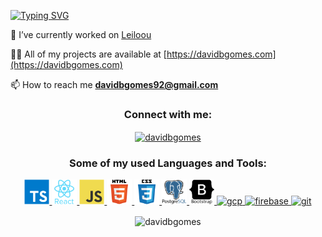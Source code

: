[![Typing SVG](https://readme-typing-svg.demolab.com?font=Major+Mono+Display&size=25&duration=2000&pause=3000&color=60F7A7&center=true&multiline=true&width=1200&height=150&lines=Hi!%F0%9F%91%8B+my+name+is+David+Gomes;A+fullstack+developer+from+Portugal%2C;Working+from+anywhere+%F0%9F%8C%8E)](https://git.io/typing-svg)

🔭 I’ve currently worked on [Leiloou](https://leiloou.pt)

👨‍💻 All of my projects are available at [https://davidbgomes.com](https://davidbgomes.com)

📫 How to reach me <a href="mailto:davidbgomes92@gmail.com">**davidbgomes92@gmail.com**</a>

<h3 align="center">Connect with me:</h3>
<p align="center">
<a href="https://linkedin.com/in/davidbgomes" target="blank"><img align="center" src="https://raw.githubusercontent.com/rahuldkjain/github-profile-readme-generator/master/src/images/icons/Social/linked-in-alt.svg" alt="davidbgomes" height="30" width="40" /></a>
</p>

<h3 align="center">Some of my used Languages and Tools:</h3>
<p align="center">
   <a href="https://www.typescriptlang.org/" target="_blank" rel="noreferrer">
    <img src="https://raw.githubusercontent.com/devicons/devicon/master/icons/typescript/typescript-original.svg" alt="typescript" width="40" height="40"/> 
  </a>
   <a href="https://reactjs.org/" target="_blank" rel="noreferrer">
    <img src="https://raw.githubusercontent.com/devicons/devicon/master/icons/react/react-original-wordmark.svg" alt="react" width="40" height="40"/>
  </a>
  <a href="https://developer.mozilla.org/en-US/docs/Web/JavaScript" target="_blank" rel="noreferrer">
    <img src="https://raw.githubusercontent.com/devicons/devicon/master/icons/javascript/javascript-original.svg" alt="javascript" width="40" height="40"/> 
  </a>
  <a href="https://www.w3.org/html/" target="_blank" rel="noreferrer">
    <img src="https://raw.githubusercontent.com/devicons/devicon/master/icons/html5/html5-original-wordmark.svg" alt="html5" width="40" height="40"/>
  </a>
  <a href="https://www.w3schools.com/css/" target="_blank" rel="noreferrer">
    <img src="https://raw.githubusercontent.com/devicons/devicon/master/icons/css3/css3-original-wordmark.svg" alt="css3" width="40" height="40"/>
  </a>
  <a href="https://www.postgresql.org" target="_blank" rel="noreferrer">
    <img src="https://raw.githubusercontent.com/devicons/devicon/master/icons/postgresql/postgresql-original-wordmark.svg" alt="postgresql" width="40" height="40"/>
  <a href="https://getbootstrap.com" target="_blank" rel="noreferrer">
    <img src="https://raw.githubusercontent.com/devicons/devicon/master/icons/bootstrap/bootstrap-plain-wordmark.svg" alt="bootstrap" width="40" height="40"/>
  </a>
  <a href="https://cloud.google.com" target="_blank" rel="noreferrer">
    <img src="https://www.vectorlogo.zone/logos/google_cloud/google_cloud-icon.svg" alt="gcp" width="40" height="40"/>
  </a>
  <a href="https://firebase.google.com/" target="_blank" rel="noreferrer">
    <img src="https://www.vectorlogo.zone/logos/firebase/firebase-icon.svg" alt="firebase" width="40" height="40"/>
  </a>
  <a href="https://git-scm.com/" target="_blank" rel="noreferrer">
    <img src="https://www.vectorlogo.zone/logos/git-scm/git-scm-icon.svg" alt="git" width="40" height="40"/>
  </a>
  </a>
</p>

<p align="center"><img align="center" src="https://github-readme-stats.vercel.app/api/top-langs?username=davidbgomes&show_icons=true&theme=dark&title_color=279176&bg_color=303030&hide_border=true&locale=en&layout=compact" alt="davidbgomes" /></p>

